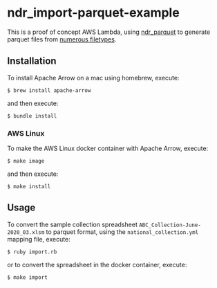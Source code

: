 # ndr_import-parquet-example

This is a proof of concept AWS Lambda, using [ndr_parquet](https://github.com/timgentry/ndr_parquet) to generate parquet files from [numerous filetypes](https://github.com/publichealthengland/ndr_import#ndrimport---).

## Installation

To install Apache Arrow on a mac using homebrew, execute:

    $ brew install apache-arrow

and then execute:

    $ bundle install

### AWS Linux

To make the AWS Linux docker container with Apache Arrow, execute:

    $ make image

and then execute:

    $ make install

## Usage

To convert the sample collection spreadsheet `ABC_Collection-June-2020_03.xlsm` to parquet format, using the `national_collection.yml` mapping file, execute:

    $ ruby import.rb

or to convert the spreadsheet in the docker container, execute:

    $ make import
